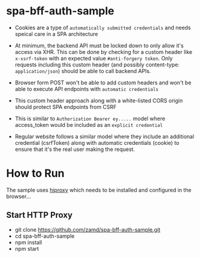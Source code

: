 # spa-bff-auth-sample

- Cookies are a type of `automatically submitted credentials` and needs speical care in a SPA architecture
- At minimum, the backend API must be locked down to only allow it's access via XHR. This can be done by checking for a custom header like `x-xsrf-token` with an expected value `#anti-forgery token`. Only requests including this custom header (and possibly content-type: `application/json`) should be able to call backend APIs. 
- Browser form POST won't be able to add custom headers and won't be able to execute API endpoints with `automatic credentials`
- This custom header approach along with a white-listed CORS origin should protect SPA endpoints from CSRF
- This is similar to `Authorization Bearer ey.....` model where access_token would be included as an `explicit credential`



- Regular website follows a similar model where they include an additional credential (csrfToken) along with automatic credentials (cookie) to ensure that it's the real user making the request. 


# How to Run

The sample uses [hiproxy](http://hiproxy.org/) which needs to be installed and configured in the browser... 

## Start HTTP Proxy 

- git clone https://github.com/zamd/spa-bff-auth-sample.git
- cd spa-bff-auth-sample
- npm install 
- npm start